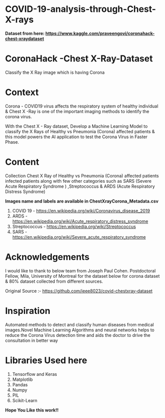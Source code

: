 # COVID-19-analysis-through-Chest-X-rays

**Dataset from here: https://www.kaggle.com/praveengovi/coronahack-chest-xraydataset**

# CoronaHack -Chest X-Ray-Dataset

Classify the X Ray image which is having Corona

# Context

Corona - COVID19 virus affects the respiratory system of healthy individual & Chest X -Ray is one of the important imaging methods to identify the corona virus.

With the Chest X - Ray dataset, Develop a Machine Learning Model to classify the X Rays of Healthy vs Pneumonia (Corona) affected patients & this model powers the AI application to test the Corona Virus in Faster Phase.

# Content

Collection Chest X Ray of Healthy vs Pneumonia (Corona) affected patients infected patients along with few other categories such as SARS (Severe Acute Respiratory Syndrome ) ,Streptococcus & ARDS (Acute Respiratory Distress Syndrome)

**Images name and labels are available in ChestXrayCorona_Metadata.csv**

1. COVID 19 - https://en.wikipedia.org/wiki/Coronavirus_disease_2019
2. ARDS - https://en.wikipedia.org/wiki/Acute_respiratory_distress_syndrome
3. Streptococcus - https://en.wikipedia.org/wiki/Streptococcus
4. SARS - https://en.wikipedia.org/wiki/Severe_acute_respiratory_syndrome



# Acknowledgements

I would like to thank to below team from Joseph Paul Cohen. Postdoctoral Fellow, Mila, University of Montreal for the dataset below for corona dataset & 80% dataset collected from different sources.

Original Source :- https://github.com/ieee8023/covid-chestxray-dataset

# Inspiration

Automated methods to detect and classify human diseases from medical images.Novel Machine Learning Algorithms and neural networks helps to reduce the Corona Virus detection time and aids the doctor to drive the consultation in better way

# Libraries Used here

1. Tensorflow and Keras
2. Matplotlib
3. Pandas
4. Numpy
5. PIL
6. Scikit-Learn

**Hope You Like this work!!**
